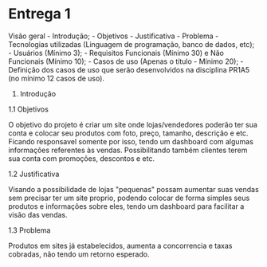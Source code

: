 # Entrega 1

Visão geral
    - Introdução;
        - Objetivos
        - Justificativa
        - Problema
    - Tecnologias utilizadas (Linguagem de programação, banco de dados, etc);
    - Usuários (Mínimo 3);
    - Requisitos Funcionais (Mínimo 30) e Não Funcionais (Mínimo 10);
    - Casos de uso (Apenas o título - Mínimo 20);
    - Definição dos casos de uso que serão desenvolvidos na disciplina PR1A5 (no mínimo 12 casos de uso).

1. Introdução

1.1 Objetivos 

O objetivo do projeto é criar um site onde lojas/vendedores poderão ter sua conta e colocar seu produtos com foto, preço, tamanho, descrição e etc. Ficando responsavel somente por isso, tendo um dashboard com algumas informações referentes às vendas. Possibilitando também clientes terem sua conta com promoções, descontos e etc.

1.2 Justificativa

Visando a possibilidade de lojas "pequenas" possam aumentar suas vendas sem precisar ter um site proprio, podendo colocar de forma simples seus produtos e informações sobre eles, tendo um dashboard para facilitar a visão das vendas.

1.3 Problema

Produtos em sites já estabelecidos, aumenta a concorrencia e taxas cobradas, não tendo um retorno esperado.

